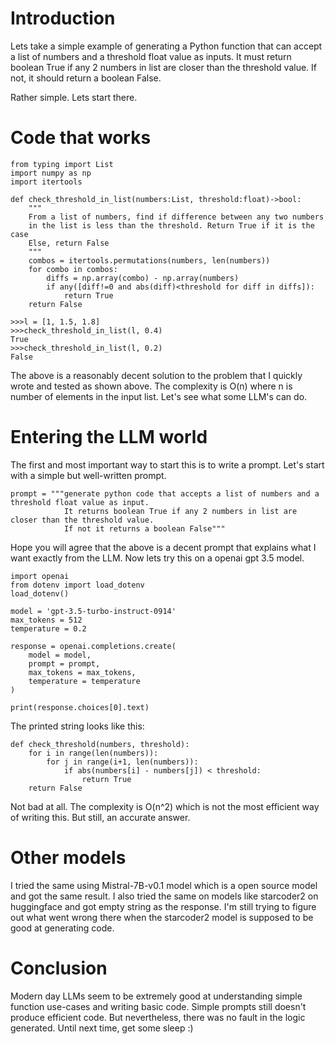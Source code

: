 # Introduction
Lets take a simple example of generating a Python function that can accept a list of numbers and a threshold float value as inputs. It must return boolean True if any 2 numbers in list are closer than the threshold value. If not, it should return a boolean False.

Rather simple. Lets start there.
# Code that works
```
from typing import List
import numpy as np
import itertools

def check_threshold_in_list(numbers:List, threshold:float)->bool:
    """
    From a list of numbers, find if difference between any two numbers 
    in the list is less than the threshold. Return True if it is the case
    Else, return False
    """
    combos = itertools.permutations(numbers, len(numbers))
    for combo in combos:
        diffs = np.array(combo) - np.array(numbers)
        if any([diff!=0 and abs(diff)<threshold for diff in diffs]):
            return True
    return False

>>>l = [1, 1.5, 1.8]
>>>check_threshold_in_list(l, 0.4)
True
>>>check_threshold_in_list(l, 0.2)
False
```
The above is a reasonably decent solution to the problem that I quickly wrote and tested as shown above. The complexity is O(n) where n is number of elements in the input list.
Let's see what some LLM's can do.
# Entering the LLM world
The first and most important way to start this is to write a prompt. Let's start with a simple but well-written prompt.
```
prompt = """generate python code that accepts a list of numbers and a threshold float value as input. 
            It returns boolean True if any 2 numbers in list are closer than the threshold value. 
            If not it returns a boolean False"""
```
Hope you will agree that the above is a decent prompt that explains what I want exactly from the LLM. Now lets try this on a openai gpt 3.5 model.
```
import openai
from dotenv import load_dotenv
load_dotenv()

model = 'gpt-3.5-turbo-instruct-0914'
max_tokens = 512
temperature = 0.2

response = openai.completions.create(
    model = model, 
    prompt = prompt, 
    max_tokens = max_tokens, 
    temperature = temperature    
)

print(response.choices[0].text)
```
The printed string looks like this:
```
def check_threshold(numbers, threshold):
    for i in range(len(numbers)):
        for j in range(i+1, len(numbers)):
            if abs(numbers[i] - numbers[j]) < threshold:
                return True
    return False
```

Not bad at all. The complexity is O(n^2) which is not the most efficient way of writing this. But still, an accurate answer.
# Other models
I tried the same using Mistral-7B-v0.1 model which is a open source model and got the same result. I also tried the same on models like starcoder2 on huggingface and got empty string as the response. I'm still trying to figure out what went wrong there when the starcoder2 model is supposed to be good at generating code.
# Conclusion
Modern day LLMs seem to be extremely good at understanding simple function use-cases and writing basic code. Simple prompts still doesn't produce efficient code. But nevertheless, there was no fault in the logic generated. Until next time, get some sleep :)